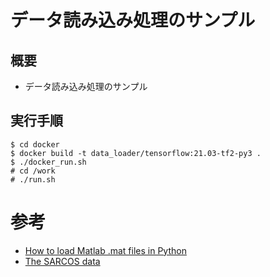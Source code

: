 # データ読み込み処理のサンプル

## 概要

* データ読み込み処理のサンプル

## 実行手順

	$ cd docker  
	$ docker build -t data_loader/tensorflow:21.03-tf2-py3 .  
	$ ./docker_run.sh  
	# cd /work  
	# ./run.sh  


# 参考

* [How to load Matlab .mat files in Python](https://towardsdatascience.com/how-to-load-matlab-mat-files-in-python-1f200e1287b5)
* [The SARCOS data](http://www.gaussianprocess.org/gpml/data/)
